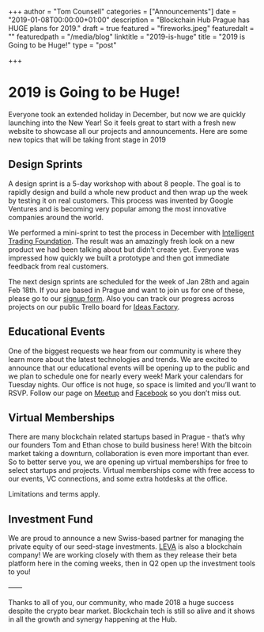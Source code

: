 +++
author = "Tom Counsell"
categories = ["Announcements"]
date = "2019-01-08T00:00:00+01:00"
description = "Blockchain Hub Prague has HUGE plans for 2019."
draft = true
featured = "fireworks.jpeg"
featuredalt = ""
featuredpath = "/media/blog"
linktitle = "2019-is-huge"
title = "2019 is Going to be Huge!"
type = "post"

+++
# 2019 is Going to be Huge!

Everyone took an extended holiday in December, but now we are quickly launching into the New Year! So it feels great to start with a fresh new website to showcase all our projects and announcements. Here are some new topics that will be taking front stage in 2019

## Design Sprints

A design sprint is a 5-day workshop with about 8 people. The goal is to rapidly design and build a whole new product and then wrap up the week by testing it on real customers. This process was invented by Google Ventures and is becoming very popular among the most innovative companies around the world.

We performed a mini-sprint to test the process in December with [Intelligent Trading Foundation](https://intelligenttrading.org "Intelligent Trading Foundation"). The result was an amazingly fresh look on a new product we had been talking about but didn’t create yet. Everyone was impressed how quickly we built a prototype and then got immediate feedback from real customers.

The next design sprints are scheduled for the week of Jan 28th and again Feb 18th. If you are based in Prague and want to join us for one of these, please go to our [signup form](https://airtable.com/shrl8KSKpXPa04Wy0 "Design Sprint Signup"). Also you can track our progress across projects on our public Trello board for [Ideas Factory](https://trello.com/b/2TaxsEbm/ideas-factory# "Ideas Factory on Trello").

## Educational Events

One of the biggest requests we hear from our community is where they learn more about the latest technologies and trends. We are excited to announce that our educational events will be opening up to the public and we plan to schedule one for nearly every week! Mark your calendars for Tuesday nights. Our office is not huge, so space is limited and you’ll want to RSVP. Follow our page on [Meetup](https://www.meetup.com/BlockchainHubPrague/) and [Facebook](https://www.facebook.com/blockchainhubprague) so you don’t miss out.

## Virtual Memberships

There are many blockchain related startups based in Prague - that’s why our founders Tom and Ethan chose to build business here! With the bitcoin market taking a downturn, collaboration is even more important than ever. So to better serve you, we are opening up virtual memberships for free to select startups and projects. Virtual memberships come with free access to our events, VC connections, and some extra hotdesks at the office.

Limitations and terms apply.

## Investment Fund

We are proud to announce a new Swiss-based partner for managing the private equity of our seed-stage investments. [LEVA](https://leva.pe "Leva Private Equity") is also a blockchain company! We are working closely with them as they release their beta platform here in the coming weeks, then in Q2 open up the investment tools to you!

——

Thanks to all of you, our community, who made 2018 a huge success despite the crypto bear market. Blockchain tech is still so alive and it shows in all the growth and synergy happening at the Hub.